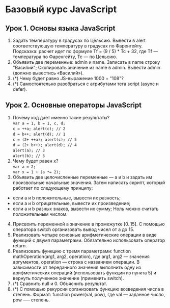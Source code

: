 # Базовый курс JavaScript
## Урок 1. Основы языка JavaScript
1. Задать температуру в градусах по Цельсию. Вывести в alert соответствующую температуру в
градусах по Фаренгейту. Подсказка: расчет идет по формуле Tf = (9 / 5) * Tc + 32, где Tf —
температура по Фаренгейту, Tc — по Цельсию.
2. Объявить две переменные: admin и name. Записать в name строку "Василий"; Скопировать
значение из name в admin. Вывести admin (должно вывестись «Василий»).
3. (*) Чему будет равно JS-выражение 1000 + "108"?
4. (*) Самостоятельно разобраться с атрибутами тега script (async и defer).

## Урок 2. Основные операторы JavaScript
1. Почему код дает именно такие результаты?<br>
`var a = 1, b = 1, c, d;`<br>
`c = ++a; alert(c); // 2`<br>
`d = b++; alert(d); // 1`<br>
`c = (2+ ++a); alert(c); // 5`<br>
`d = (2+ b++); alert(d); // 4`<br>
`alert(a); // 3`<br>
`alert(b); // 3`<br>
2. Чему будет равен x?<br>
`var a = 2;`<br>
`var x = 1 + (a *= 2);`<br>
3. Объявить две целочисленные переменные — a и b и задать им произвольные начальные
значения. Затем написать скрипт, который работает по следующему принципу:
  - если a и b положительные, вывести их разность;
  - если а и b отрицательные, вывести их произведение;
  - если а и b разных знаков, вывести их сумму;
Ноль можно считать положительным числом.
4. Присвоить переменной а значение в промежутке [0..15]. С помощью оператора switch
организовать вывод чисел от a до 15.
5. Реализовать четыре основные арифметические операции в виде функций с двумя
параметрами. Обязательно использовать оператор return.
6. Реализовать функцию с тремя параметрами: function mathOperation(arg1, arg2, operation),
где arg1, arg2 — значения аргументов, operation — строка с названием операции. В
зависимости от переданного значения выполнить одну из арифметических операций
(использовать функции из пункта 5) и вернуть полученное значение (применить switch).
7. (*) Сравнить null и 0. Объяснить результат.
8. (*) С помощью рекурсии организовать функцию возведения числа в степень. Формат: function
power(val, pow), где val — заданное число, pow –— степень.
